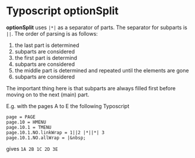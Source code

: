 # Typoscript optionSplit

**optionSplit** uses `|*|` as a separator of parts. The separator for subparts is `||`. The order of parsing is as follows:

1. the last part is determined
  1. subparts are considered
1. the first part is determind
  1. subparts are considered
1. the middle part is determined and repeated until the elements are gone
  1. subparts are considered

The important thing here is that subparts are always filled first before moving on to the next (main) part.

E.g. with the pages A to E the following Typoscript
```
page = PAGE
page.10 = HMENU
page.10.1 = TMENU
page.10.1.NO.linkWrap = 1||2 |*||*| 3
page.10.1.NO.allWrap = |&nbsp;
```

gives `1A 2B 1C 2D 3E`
